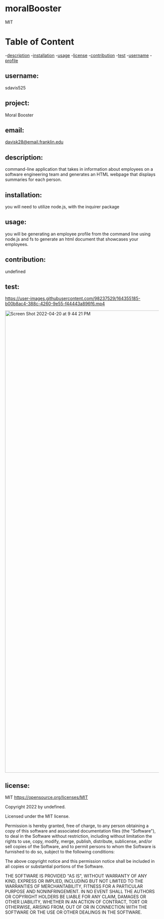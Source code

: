 # moralBooster

MIT
  
  # Table of Content
  -[description](#description)
  -[installation](#installation)
  -[usage](#usage)
  -[license](#license)
  -[contribution](#contribution)
  -[test](#test)
  -[username](#username)
  -[profile](#profile)
  
  
  ## username:
  sdavis525
  
 
  ## project:
  Moral Booster

  
  ## email:
  davisk28@email.franklin.edu
  

  ## description:
   command-line application that takes in information about employees on a software engineering team and generates an HTML webpage that displays summaries    for each person.
  
 
  ## installation:
  you will need to utilize node.js, with the inquirer package 

  
  ## usage:
  you will be generating an employee profile from the command line using node.js and fs to generate an html document that showcases your employees.
  
  
  ## contribution:
  undefined
  
  
  ## test:
  
  

https://user-images.githubusercontent.com/98237529/164355185-b00b8ac4-388c-4260-9e55-f44443a896f6.mp4



  <img width="1512" alt="Screen Shot 2022-04-20 at 9 44 21 PM" src="https://user-images.githubusercontent.com/98237529/164355049-063182fc-1cc2-4575-a714-01a1b4dc48a3.png">

  
## license:

  MIT https://opensource.org/licenses/MIT
  
  
  Copyright 2022 by undefined.

Licensed under the MIT license.

Permission is hereby granted, free of charge, to any person obtaining a copy
of this software and associated documentation files (the "Software"), to deal
in the Software without restriction, including without limitation the rights
to use, copy, modify, merge, publish, distribute, sublicense, and/or sell
copies of the Software, and to permit persons to whom the Software is
furnished to do so, subject to the following conditions:

The above copyright notice and this permission notice shall be included in all
copies or substantial portions of the Software. 

THE SOFTWARE IS PROVIDED "AS IS", WITHOUT WARRANTY OF ANY KIND, EXPRESS OR
IMPLIED, INCLUDING BUT NOT LIMITED TO THE WARRANTIES OF MERCHANTABILITY,
FITNESS FOR A PARTICULAR PURPOSE AND NONINFRINGEMENT. IN NO EVENT SHALL THE
AUTHORS OR COPYRIGHT HOLDERS BE LIABLE FOR ANY CLAIM, DAMAGES OR OTHER
LIABILITY, WHETHER IN AN ACTION OF CONTRACT, TORT OR OTHERWISE, ARISING FROM,
OUT OF OR IN CONNECTION WITH THE SOFTWARE OR THE USE OR OTHER DEALINGS IN THE
SOFTWARE.

